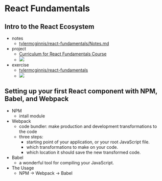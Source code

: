 # React Fundamentals


## Intro to the React Ecosystem
- notes
    - [tylermcginnis/react-fundamentals/Notes.md](https://github.com/tylermcginnis/react-fundamentals/blob/master/Notes.md)
- project
    - [Curriculum for React Fundamentals Course](https://github.com/tylermcginnis/react-fundamentals-curriculum)
    - ![](https://cloud.githubusercontent.com/assets/2933430/21000853/3c9b2bbe-bcda-11e6-88b8-3619aa319bcd.png)
- exercise
    - [tylermcginnis/react-fundamentals]( https://github.com/tylermcginnis/React-Fundamentals)
    - ![](https://cloud.githubusercontent.com/assets/2933430/26085553/7dac7a1e-39a2-11e7-830a-9011505b5958.png)

## Setting up your first React component with NPM, Babel, and Webpack
- NPM
    - intall module
- Webpack
    - code bundler: make production and development transformations to the code
    - three steps:
        - starting point of your application, or your root JavaScript file. 
        - which transformations to make on your code. 
        - which location it should save the new transformed code.
- Babel
    - a wonderful tool for compiling your JavaScript.
- The Usage
  - NPM -> Webpack -> Babel